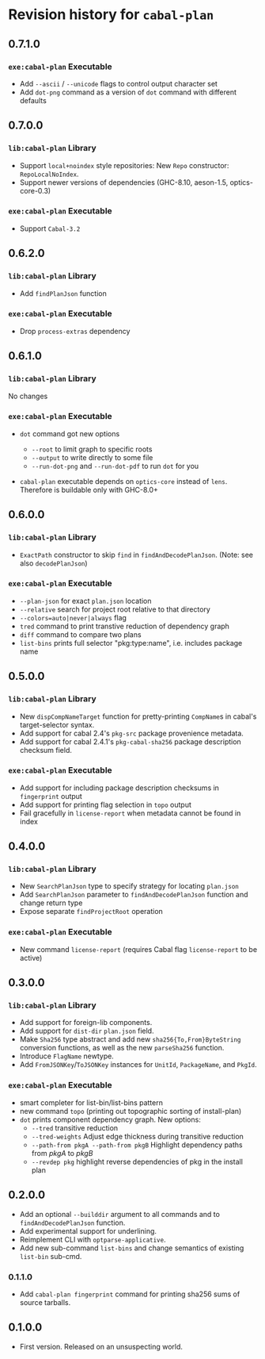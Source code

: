 # Revision history for `cabal-plan`

## 0.7.1.0

### `exe:cabal-plan` Executable

* Add `--ascii` / `--unicode` flags to control output character set
* Add `dot-png` command as a version of `dot` command with different defaults

## 0.7.0.0

### `lib:cabal-plan` Library

* Support `local+noindex` style repositories: New `Repo` constructor: `RepoLocalNoIndex`.
* Support newer versions of dependencies (GHC-8.10, aeson-1.5, optics-core-0.3)

### `exe:cabal-plan` Executable

* Support `Cabal-3.2`

## 0.6.2.0

### `lib:cabal-plan` Library

* Add `findPlanJson` function

### `exe:cabal-plan` Executable

* Drop `process-extras` dependency

## 0.6.1.0

### `lib:cabal-plan` Library

No changes

### `exe:cabal-plan` Executable

* `dot` command got new options
    * `--root` to limit graph to specific roots
    * `--output` to write directly to some file
    * `--run-dot-png` and `--run-dot-pdf` to run `dot` for you

* `cabal-plan` executable depends on `optics-core` instead of `lens`.
  Therefore is buildable only with GHC-8.0+

## 0.6.0.0

### `lib:cabal-plan` Library

* `ExactPath` constructor to skip `find` in `findAndDecodePlanJson`.
  (Note: see also `decodePlanJson`)


### `exe:cabal-plan` Executable

* `--plan-json` for exact `plan.json` location
* `--relative` search for project root relative to that directory
* `--colors=auto|never|always` flag
* `tred` command to print transtive reduction of dependency graph
* `diff` command to compare two plans
* `list-bins` prints full selector "pkg:type:name", i.e. includes package name

## 0.5.0.0

### `lib:cabal-plan` Library

* New `dispCompNameTarget` function for pretty-printing `CompName`s in cabal's target-selector syntax.
* Add support for cabal 2.4's `pkg-src` package provenience metadata.
* Add support for cabal 2.4.1's `pkg-cabal-sha256` package description checksum field.

### `exe:cabal-plan` Executable

* Add support for including package description checksums in `fingerprint` output
* Add support for printing flag selection in `topo` output
* Fail gracefully in `license-report` when metadata cannot be found in index

## 0.4.0.0

### `lib:cabal-plan` Library

* New `SearchPlanJson` type to specify strategy for locating `plan.json`
* Add `SearchPlanJson` parameter to `findAndDecodePlanJson` function and change return type
* Expose separate `findProjectRoot` operation

### `exe:cabal-plan` Executable

* New command `license-report` (requires Cabal flag `license-report` to be active)

## 0.3.0.0

### `lib:cabal-plan` Library

* Add support for foreign-lib components.
* Add support for `dist-dir` `plan.json` field.
* Make `Sha256` type abstract and add new `sha256{To,From}ByteString`
  conversion functions, as well as the new `parseSha256` function.
* Introduce `FlagName` newtype.
* Add `FromJSONKey`/`ToJSONKey` instances for `UnitId`, `PackageName`, and `PkgId`.

### `exe:cabal-plan` Executable

* smart completer for list-bin/list-bins pattern
* new command `topo` (printing out topographic sorting of install-plan)
* `dot` prints component dependency graph. New options:
    - `--tred` transitive reduction
    - `--tred-weights` Adjust edge thickness during transitive reduction
    - `--path-from pkgA --path-from pkgB` Highlight dependency paths from *pkgA* to *pkgB*
    - `--revdep pkg` highlight reverse dependencies of pkg in the install plan

## 0.2.0.0

* Add an optional `--builddir` argument to all commands and to `findAndDecodePlanJson` function.
* Add experimental support for underlining.
* Reimplement CLI with `optparse-applicative`.
* Add new sub-command `list-bins` and change semantics of existing `list-bin` sub-cmd.

### 0.1.1.0

* Add `cabal-plan fingerprint` command for printing
  sha256 sums of source tarballs.

## 0.1.0.0

* First version. Released on an unsuspecting world.
